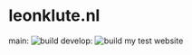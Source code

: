 # leonklute.nl 
main: ![build](https://github.com/lesjon/leonklute.nl/actions/workflows/quasar.yml/badge.svg?branch=main)
develop: ![build](https://github.com/lesjon/leonklute.nl/actions/workflows/quasar.yml/badge.svg?branch=develop)
my test website
